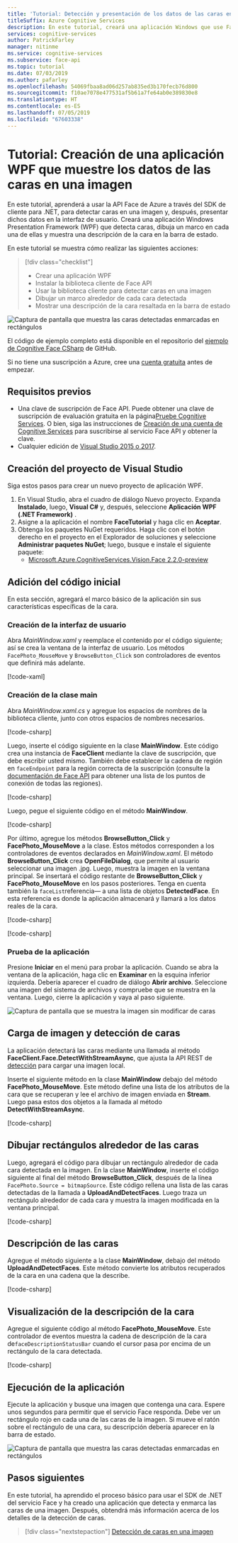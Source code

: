 ```yaml
---
title: 'Tutorial: Detección y presentación de los datos de las caras en una imagen mediante el SDK de .NET'
titleSuffix: Azure Cognitive Services
description: En este tutorial, creará una aplicación Windows que use Face API para detectar y enmarcar las caras en una imagen.
services: cognitive-services
author: PatrickFarley
manager: nitinme
ms.service: cognitive-services
ms.subservice: face-api
ms.topic: tutorial
ms.date: 07/03/2019
ms.author: pafarley
ms.openlocfilehash: 54069fbaa8ad06d257ab835ed3b170fecb76d800
ms.sourcegitcommit: f10ae7078e477531af5b61a7fe64ab0e389830e8
ms.translationtype: HT
ms.contentlocale: es-ES
ms.lasthandoff: 07/05/2019
ms.locfileid: "67603338"
---
```

# <a name="tutorial-create-a-wpf-app-to-display-face-data-in-an-image"></a>Tutorial: Creación de una aplicación WPF que muestre los datos de las caras en una imagen

En este tutorial, aprenderá a usar la API Face de Azure a través del SDK de cliente para .NET, para detectar caras en una imagen y, después, presentar dichos datos en la interfaz de usuario. Creará una aplicación Windows Presentation Framework (WPF) que detecta caras, dibuja un marco en cada una de ellas y muestra una descripción de la cara en la barra de estado. 

En este tutorial se muestra cómo realizar las siguientes acciones:

> [!div class="checklist"]
> - Crear una aplicación WPF
> - Instalar la biblioteca cliente de Face API
> - Usar la biblioteca cliente para detectar caras en una imagen
> - Dibujar un marco alrededor de cada cara detectada
> - Mostrar una descripción de la cara resaltada en la barra de estado

![Captura de pantalla que muestra las caras detectadas enmarcadas en rectángulos](../Images/getting-started-cs-detected.png)

El código de ejemplo completo está disponible en el repositorio del [ejemplo de Cognitive Face CSharp](https://github.com/Azure-Samples/Cognitive-Face-CSharp-sample) de GitHub.

Si no tiene una suscripción a Azure, cree una [cuenta gratuita](https://azure.microsoft.com/free/) antes de empezar. 


## <a name="prerequisites"></a>Requisitos previos

- Una clave de suscripción de Face API. Puede obtener una clave de suscripción de evaluación gratuita en la página[Pruebe Cognitive Services](https://azure.microsoft.com/try/cognitive-services/?api=face-api). O bien, siga las instrucciones de [Creación de una cuenta de Cognitive Services](https://docs.microsoft.com/azure/cognitive-services/cognitive-services-apis-create-account) para suscribirse al servicio Face API y obtener la clave.
- Cualquier edición de [Visual Studio 2015 o 2017](https://www.visualstudio.com/downloads/).

## <a name="create-the-visual-studio-project"></a>Creación del proyecto de Visual Studio

Siga estos pasos para crear un nuevo proyecto de aplicación WPF.

1. En Visual Studio, abra el cuadro de diálogo Nuevo proyecto. Expanda **Instalado**, luego, **Visual C#**  y, después, seleccione **Aplicación WPF (.NET Framework)** .
1. Asigne a la aplicación el nombre **FaceTutorial** y haga clic en **Aceptar**.
1. Obtenga los paquetes NuGet requeridos. Haga clic con el botón derecho en el proyecto en el Explorador de soluciones y seleccione **Administrar paquetes NuGet**; luego, busque e instale el siguiente paquete:
    - [Microsoft.Azure.CognitiveServices.Vision.Face 2.2.0-preview](https://www.nuget.org/packages/Microsoft.Azure.CognitiveServices.Vision.Face/2.2.0-preview)

## <a name="add-the-initial-code"></a>Adición del código inicial

En esta sección, agregará el marco básico de la aplicación sin sus características específicas de la cara.

### <a name="create-the-ui"></a>Creación de la interfaz de usuario

Abra *MainWindow.xaml* y reemplace el contenido por el código siguiente; así se crea la ventana de la interfaz de usuario. Los métodos `FacePhoto_MouseMove` y `BrowseButton_Click` son controladores de eventos que definirá más adelante.

[!code-xaml[](~/Cognitive-Face-CSharp-sample/FaceTutorialCS/FaceTutorialCS/MainWindow.xaml?range=1-18)]

### <a name="create-the-main-class"></a>Creación de la clase main

Abra *MainWindow.xaml.cs* y agregue los espacios de nombres de la biblioteca cliente, junto con otros espacios de nombres necesarios. 

[!code-csharp[](~/Cognitive-Face-CSharp-sample/FaceTutorialCS/FaceTutorialCS/MainWindow.xaml.cs?range=1-12)]

Luego, inserte el código siguiente en la clase **MainWindow**. Este código crea una instancia de **FaceClient** mediante la clave de suscripción, que debe escribir usted mismo. También debe establecer la cadena de región en `faceEndpoint` para la región correcta de la suscripción (consulte la [documentación de Face API](https://westus.dev.cognitive.microsoft.com/docs/services/563879b61984550e40cbbe8d/operations/563879b61984550f30395236) para obtener una lista de los puntos de conexión de todas las regiones).

[!code-csharp[](~/Cognitive-Face-CSharp-sample/FaceTutorialCS/FaceTutorialCS/MainWindow.xaml.cs?range=18-46)]

Luego, pegue el siguiente código en el método **MainWindow**.

[!code-csharp[](~/Cognitive-Face-CSharp-sample/FaceTutorialCS/FaceTutorialCS/MainWindow.xaml.cs?range=50-61)]

Por último, agregue los métodos **BrowseButton_Click** y **FacePhoto_MouseMove** a la clase. Estos métodos corresponden a los controladores de eventos declarados en *MainWindow.xaml*. El método **BrowseButton_Click** crea **OpenFileDialog**, que permite al usuario seleccionar una imagen .jpg. Luego, muestra la imagen en la ventana principal. Se insertará el código restante de **BrowseButton_Click** y **FacePhoto_MouseMove** en los pasos posteriores. Tenga en cuenta también la `faceList`referencia&mdash; a una lista de objetos **DetectedFace**. En esta referencia es donde la aplicación almacenará y llamará a los datos reales de la cara.

[!code-csharp[](~/Cognitive-Face-CSharp-sample/FaceTutorialCS/FaceTutorialCS/MainWindow.xaml.cs?range=64-90,146)]

[!code-csharp[](~/Cognitive-Face-CSharp-sample/FaceTutorialCS/FaceTutorialCS/MainWindow.xaml.cs?range=148-150,187)]

### <a name="try-the-app"></a>Prueba de la aplicación

Presione **Iniciar** en el menú para probar la aplicación. Cuando se abra la ventana de la aplicación, haga clic en **Examinar** en la esquina inferior izquierda. Debería aparecer el cuadro de diálogo **Abrir archivo**. Seleccione una imagen del sistema de archivos y compruebe que se muestra en la ventana. Luego, cierre la aplicación y vaya al paso siguiente.

![Captura de pantalla que se muestra la imagen sin modificar de caras](../Images/getting-started-cs-ui.png)

## <a name="upload-image-and-detect-faces"></a>Carga de imagen y detección de caras

La aplicación detectará las caras mediante una llamada al método **FaceClient.Face.DetectWithStreamAsync**, que ajusta la API REST de [detección](https://westus.dev.cognitive.microsoft.com/docs/services/563879b61984550e40cbbe8d/operations/563879b61984550f30395236) para cargar una imagen local.

Inserte el siguiente método en la clase **MainWindow** debajo del método **FacePhoto_MouseMove**. Este método define una lista de los atributos de la cara que se recuperan y lee el archivo de imagen enviada en **Stream**. Luego pasa estos dos objetos a la llamada al método **DetectWithStreamAsync**.

[!code-csharp[](~/Cognitive-Face-CSharp-sample/FaceTutorialCS/FaceTutorialCS/MainWindow.xaml.cs?range=189-226)]

## <a name="draw-rectangles-around-faces"></a>Dibujar rectángulos alrededor de las caras

Luego, agregará el código para dibujar un rectángulo alrededor de cada cara detectada en la imagen. En la clase **MainWindow**, inserte el código siguiente al final del método **BrowseButton_Click**, después de la línea `FacePhoto.Source = bitmapSource`. Este código rellena una lista de las caras detectadas de la llamada a **UploadAndDetectFaces**. Luego traza un rectángulo alrededor de cada cara y muestra la imagen modificada en la ventana principal.

[!code-csharp[](~/Cognitive-Face-CSharp-sample/FaceTutorialCS/FaceTutorialCS/MainWindow.xaml.cs?range=92-145)]

## <a name="describe-the-faces"></a>Descripción de las caras

Agregue el método siguiente a la clase **MainWindow**, debajo del método **UploadAndDetectFaces**. Este método convierte los atributos recuperados de la cara en una cadena que la describe.

[!code-csharp[](~/Cognitive-Face-CSharp-sample/FaceTutorialCS/FaceTutorialCS/MainWindow.xaml.cs?range=228-286)]

## <a name="display-the-face-description"></a>Visualización de la descripción de la cara

Agregue el siguiente código al método **FacePhoto_MouseMove**. Este controlador de eventos muestra la cadena de descripción de la cara de`faceDescriptionStatusBar` cuando el cursor pasa por encima de un rectángulo de la cara detectada.

[!code-csharp[](~/Cognitive-Face-CSharp-sample/FaceTutorialCS/FaceTutorialCS/MainWindow.xaml.cs?range=151-186)]


## <a name="run-the-app"></a>Ejecución de la aplicación

Ejecute la aplicación y busque una imagen que contenga una cara. Espere unos segundos para permitir que el servicio Face responda. Debe ver un rectángulo rojo en cada una de las caras de la imagen. Si mueve el ratón sobre el rectángulo de una cara, su descripción debería aparecer en la barra de estado.

![Captura de pantalla que muestra las caras detectadas enmarcadas en rectángulos](../Images/getting-started-cs-detected.png)


## <a name="next-steps"></a>Pasos siguientes

En este tutorial, ha aprendido el proceso básico para usar el SDK de .NET del servicio Face y ha creado una aplicación que detecta y enmarca las caras de una imagen. Después, obtendrá más información acerca de los detalles de la detección de caras.

> [!div class="nextstepaction"]
> [Detección de caras en una imagen](../Face-API-How-to-Topics/HowtoDetectFacesinImage.md)
